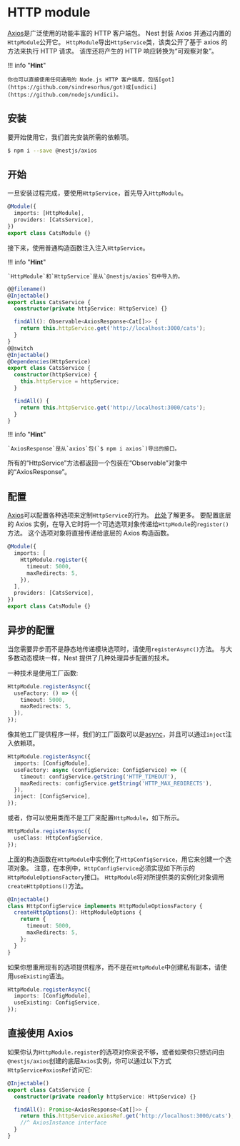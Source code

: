 # HTTP module

[Axios](https://github.com/axios/axios)是广泛使用的功能丰富的 HTTP 客户端包。
Nest 封装 Axios 并通过内置的`HttpModule`公开它。
`HttpModule`导出`HttpService`类，该类公开了基于 axios 的方法来执行 HTTP 请求。
该库还将产生的 HTTP 响应转换为“可观察对象”。

!!! info "**Hint**"

    你也可以直接使用任何通用的 Node.js HTTP 客户端库，包括[got](https://github.com/sindresorhus/got)或[undici](https://github.com/nodejs/undici)。

## 安装

要开始使用它，我们首先安装所需的依赖项。

```bash
$ npm i --save @nestjs/axios
```

## 开始

一旦安装过程完成，要使用`HttpService`，首先导入`HttpModule`。

```typescript
@Module({
  imports: [HttpModule],
  providers: [CatsService],
})
export class CatsModule {}
```

接下来，使用普通构造函数注入注入`HttpService`。

!!! info "**Hint**"

    `HttpModule`和`HttpService`是从`@nestjs/axios`包中导入的。

```typescript
@@filename()
@Injectable()
export class CatsService {
  constructor(private httpService: HttpService) {}

  findAll(): Observable<AxiosResponse<Cat[]>> {
    return this.httpService.get('http://localhost:3000/cats');
  }
}
@@switch
@Injectable()
@Dependencies(HttpService)
export class CatsService {
  constructor(httpService) {
    this.httpService = httpService;
  }

  findAll() {
    return this.httpService.get('http://localhost:3000/cats');
  }
}
```

!!! info "**Hint**"

    `AxiosResponse`是从`axios`包(`$ npm i axios`)导出的接口。

所有的“HttpService”方法都返回一个包装在“Observable”对象中的“AxiosResponse”。

## 配置

[Axios](https://github.com/axios/axios)可以配置各种选项来定制`HttpService`的行为。
[此处](https://github.com/axios/axios#request-config)了解更多。
要配置底层的 Axios 实例，在导入它时将一个可选选项对象传递给`HttpModule`的`register()`方法。
这个选项对象将直接传递给底层的 Axios 构造函数。

```typescript
@Module({
  imports: [
    HttpModule.register({
      timeout: 5000,
      maxRedirects: 5,
    }),
  ],
  providers: [CatsService],
})
export class CatsModule {}
```

## 异步的配置

当您需要异步而不是静态地传递模块选项时，请使用`registerAsync()`方法。
与大多数动态模块一样，Nest 提供了几种处理异步配置的技术。

一种技术是使用工厂函数:

```typescript
HttpModule.registerAsync({
  useFactory: () => ({
    timeout: 5000,
    maxRedirects: 5,
  }),
});
```

像其他工厂提供程序一样，我们的工厂函数可以是[async](https://docs.nestjs.com/fundamentals/custom-providers#factory-providers-usefactory)，并且可以通过`inject`注入依赖项。

```typescript
HttpModule.registerAsync({
  imports: [ConfigModule],
  useFactory: async (configService: ConfigService) => ({
    timeout: configService.getString('HTTP_TIMEOUT'),
    maxRedirects: configService.getString('HTTP_MAX_REDIRECTS'),
  }),
  inject: [ConfigService],
});
```

或者，你可以使用类而不是工厂来配置`HttpModule`，如下所示。

```typescript
HttpModule.registerAsync({
  useClass: HttpConfigService,
});
```

上面的构造函数在`HttpModule`中实例化了`HttpConfigService`，用它来创建一个选项对象。
注意，在本例中，`HttpConfigService`必须实现如下所示的`HttpModuleOptionsFactory`接口。
`HttpModule`将对所提供类的实例化对象调用`createHttpOptions()`方法。

```typescript
@Injectable()
class HttpConfigService implements HttpModuleOptionsFactory {
  createHttpOptions(): HttpModuleOptions {
    return {
      timeout: 5000,
      maxRedirects: 5,
    };
  }
}
```

如果你想重用现有的选项提供程序，而不是在`HttpModule`中创建私有副本，请使用`useExisting`语法。

```typescript
HttpModule.registerAsync({
  imports: [ConfigModule],
  useExisting: ConfigService,
});
```

## 直接使用 Axios

如果你认为`HttpModule.register`的选项对你来说不够，或者如果你只想访问由`@nestjs/axios`创建的底层`Axios`实例，你可以通过以下方式`HttpService#axiosRef`访问它:

```typescript
@Injectable()
export class CatsService {
  constructor(private readonly httpService: HttpService) {}

  findAll(): Promise<AxiosResponse<Cat[]>> {
    return this.httpService.axiosRef.get('http://localhost:3000/cats');
    //^ AxiosInstance interface
  }
}
```
